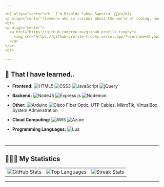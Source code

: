 ```yaml
---

<h1 align="center">Hi! I'm Rivaldo Cahya Saputra! 🙇🏻‍♂️</h1>
<p align="center">Someone who is curious about the world of coding, and I'm a passionate developer who loves exploring new technologies and crafting exciting projects. Beyond coding, I find joy in reading novels and immersing myself in the world of music 📖🌟.</p> 
<br>
<p align="center">
  <a href="https://github.com/ryo-ma/github-profile-trophy">
    <img src="https://github-profile-trophy.vercel.app/?username=ChyaaIsHere&theme=nord&no-frame=true&no-bg=true&margin-w=4" alt="" />
  </a>
</p>
<br>

---
```


## 📘 That I have learned..
- **Frontend:** ![HTML5](https://img.shields.io/badge/html5-%23E34F26.svg?style=flat&logo=html5&logoColor=white) ![CSS3](https://img.shields.io/badge/css3-%231572B6.svg?style=flat&logo=css3&logoColor=white) ![JavaScript](https://img.shields.io/badge/javascript-%23323330.svg?style=flat&logo=javascript&logoColor=%23F7DF1E) ![jQuery](https://img.shields.io/badge/jquery-%230769AD.svg?style=flat&logo=jquery&logoColor=white)
- **Backend:** ![NodeJS](https://img.shields.io/badge/node.js-6DA55F?style=flat&logo=node.js&logoColor=white) ![Express.js](https://img.shields.io/badge/express.js-%23404d59.svg?style=flat&logo=express&logoColor=%2361DAFB) ![Nodemon](https://img.shields.io/badge/NODEMON-%23323330.svg?style=flat&logo=nodemon&logoColor=%BBDEAD)
- **Other:** ![Arduino](https://img.shields.io/badge/-Arduino-00979D?style=flat&logo=Arduino&logoColor=white) ![Cisco](https://img.shields.io/badge/cisco-%23049fd9.svg?style=flat&logo=cisco&logoColor=black) Fiber Optic, UTP Cables, MikroTik, VirtualBox, System Administration 
- **Cloud Computing:** ![AWS](https://img.shields.io/badge/AWS-%23FF9900.svg?style=flat&logo=amazon-aws&logoColor=white) ![Azure](https://img.shields.io/badge/azure-%230072C6.svg?style=flat&logo=microsoftazure&logoColor=white)

- **Programming Languages:** ![Lua](https://img.shields.io/badge/lua-%232C2D72.svg?style=flat&logo=lua&logoColor=white)
<br>

---

## 🧑🏻‍💻 My Statistics
<table border="0">
  <tr>
    <td><img src="https://github-readme-stats.vercel.app/api?username=ChyaaIsHere&theme=dark&hide_border=true&include_all_commits=true&count_private=true" alt="GitHub Stats" /></td>
    <td><img src="https://github-readme-stats.vercel.app/api/top-langs/?username=ChyaaIsHere&theme=dark&hide_border=true&include_all_commits=true&count_private=true&layout=compact" alt="Top Languages" /></td>
    <td><img src="https://github-readme-streak-stats.herokuapp.com/?user=ChyaaIsHere&theme=dark&hide_border=true" alt="Streak Stats" /></td>
  </tr>
</table>



---

